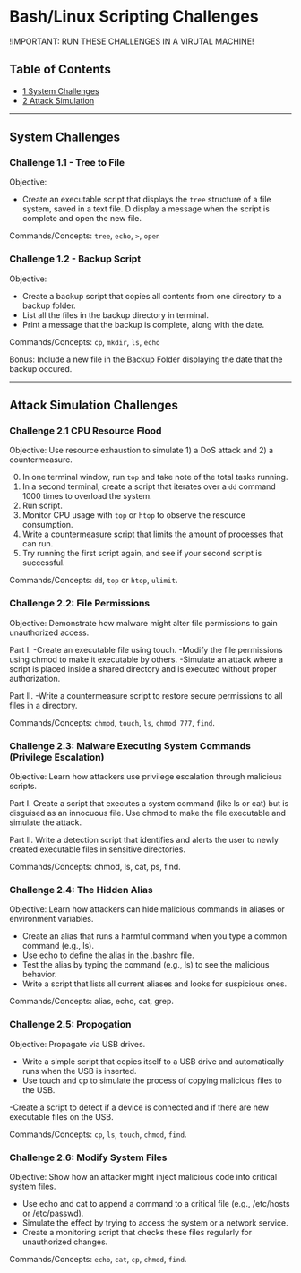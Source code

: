 # Bash/Linux Scripting Challenges 

!IMPORTANT: RUN THESE CHALLENGES IN A VIRUTAL MACHINE!

## Table of Contents
- [1 System Challenges](#System-Challenges)
- [2 Attack Simulation](#Attack-Simulation-Challenges)

---------

## System Challenges 

### Challenge 1.1 - Tree to File

Objective: 
- Create an executable script that displays the `tree` structure of a file system, saved in a text file. D display a message when the script is complete and open the new file.

Commands/Concepts: `tree`, `echo`, `>`, `open`

### Challenge 1.2 - Backup Script  

Objective: 
- Create a backup script that copies all contents from one directory to a backup folder. 
- List all the files in the backup directory in terminal. 
- Print a message that the backup is complete, along with the date. 

Commands/Concepts: `cp`, `mkdir`, `ls`, `echo` 

Bonus: Include a new file in the Backup Folder displaying the date that the backup occured. 

--------

## Attack Simulation Challenges

### Challenge 2.1 CPU Resource Flood

Objective: Use resource exhaustion to simulate 1) a DoS attack and 2) a countermeasure.

0. In one terminal window, run `top` and take note of the total tasks running.
1. In a second terminal, create a script that iterates over a `dd` command 1000 times to overload the system.
2. Run script.
3. Monitor CPU usage with `top` or `htop` to observe the resource consumption. 
4. Write a countermeasure script that limits the amount of processes that can run.
5. Try running the first script again, and see if your second script is successful. 

Commands/Concepts: `dd`, `top` or `htop`, `ulimit`.

### Challenge 2.2: File Permissions

Objective: Demonstrate how malware might alter file permissions to gain unauthorized access.

Part I. 
-Create an executable file using touch.
-Modify the file permissions using chmod to make it executable by others.
-Simulate an attack where a script is placed inside a shared directory and is executed without proper authorization.

Part II.
-Write a countermeasure script to restore secure permissions to all files in a directory.

Commands/Concepts: `chmod`, `touch`, `ls`, `chmod 777`, `find`.

### Challenge 2.3: Malware Executing System Commands (Privilege Escalation)

Objective: Learn how attackers use privilege escalation through malicious scripts.

Part I. 
Create a script that executes a system command (like ls or cat) but is disguised as an innocuous file.
Use chmod to make the file executable and simulate the attack.

Part II.
Write a detection script that identifies and alerts the user to newly created executable files in sensitive directories.

Commands/Concepts: chmod, ls, cat, ps, find.

### Challenge 2.4: The Hidden Alias

Objective: Learn how attackers can hide malicious commands in aliases or environment variables.

- Create an alias that runs a harmful command when you type a common command (e.g., ls).
- Use echo to define the alias in the .bashrc file.
- Test the alias by typing the command (e.g., ls) to see the malicious behavior.
- Write a script that lists all current aliases and looks for suspicious ones.

Commands/Concepts: alias, echo, cat, grep.

### Challenge 2.5: Propogation 

Objective: Propagate via USB drives.

- Write a simple script that copies itself to a USB drive and automatically runs when the USB is inserted.
- Use touch and cp to simulate the process of copying malicious files to the USB.

-Create a script to detect if a device is connected and if there are new executable files on the USB.

Commands/Concepts: `cp`, `ls`, `touch`, `chmod`, `find`.


### Challenge 2.6: Modify System Files

Objective: Show how an attacker might inject malicious code into critical system files.

- Use echo and cat to append a command to a critical file (e.g., /etc/hosts or /etc/passwd).
- Simulate the effect by trying to access the system or a network service.
- Create a monitoring script that checks these files regularly for unauthorized changes.

Commands/Concepts: `echo`, `cat`, `cp`, `chmod`, `find`.
